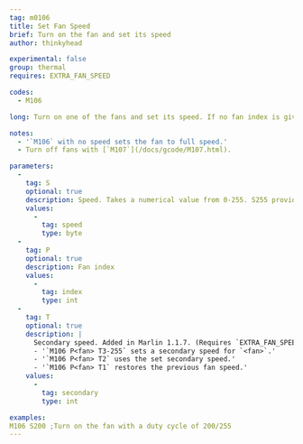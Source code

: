 ```yaml
---
tag: m0106
title: Set Fan Speed
brief: Turn on the fan and set its speed
author: thinkyhead

experimental: false
group: thermal
requires: EXTRA_FAN_SPEED

codes:
  - M106

long: Turn on one of the fans and set its speed. If no fan index is given, the print cooling fan is selected. The fan speed applies to the next block added to the planner, so it will not take effect until previous moves in the planner are done. Under manual control with an idle machine, `M106` will change the fan speed immediately.

notes:
  - '`M106` with no speed sets the fan to full speed.'
  - Turn off fans with [`M107`](/docs/gcode/M107.html).

parameters:
  -
    tag: S
    optional: true
    description: Speed. Takes a numerical value from 0-255. S255 provides 100% duty cycle; S128 would be 50%.
    values:
      -
        tag: speed
        type: byte
  -
    tag: P
    optional: true
    description: Fan index
    values:
      -
        tag: index
        type: int
  -
    tag: T
    optional: true
    description: |
      Secondary speed. Added in Marlin 1.1.7. (Requires `EXTRA_FAN_SPEED`)
      - '`M106 P<fan> T3-255` sets a secondary speed for `<fan>`.'
      - '`M106 P<fan> T2` uses the set secondary speed.'
      - '`M106 P<fan> T1` restores the previous fan speed.'
    values:
      -
        tag: secondary
        type: int

examples:
M106 S200 ;Turn on the fan with a duty cycle of 200/255
---
```


